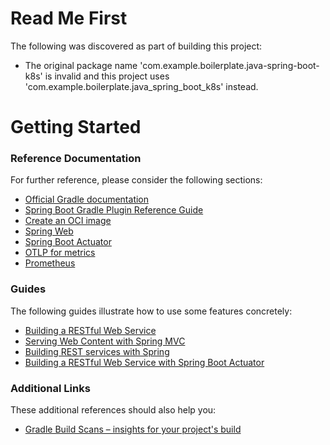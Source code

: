 # Read Me First
The following was discovered as part of building this project:

* The original package name 'com.example.boilerplate.java-spring-boot-k8s' is invalid and this project uses 'com.example.boilerplate.java_spring_boot_k8s' instead.

# Getting Started

### Reference Documentation
For further reference, please consider the following sections:

* [Official Gradle documentation](https://docs.gradle.org)
* [Spring Boot Gradle Plugin Reference Guide](https://docs.spring.io/spring-boot/3.5.0/gradle-plugin)
* [Create an OCI image](https://docs.spring.io/spring-boot/3.5.0/gradle-plugin/packaging-oci-image.html)
* [Spring Web](https://docs.spring.io/spring-boot/3.5.0/reference/web/servlet.html)
* [Spring Boot Actuator](https://docs.spring.io/spring-boot/3.5.0/reference/actuator/index.html)
* [OTLP for metrics](https://docs.spring.io/spring-boot/3.5.0/reference/actuator/metrics.html#actuator.metrics.export.otlp)
* [Prometheus](https://docs.spring.io/spring-boot/3.5.0/reference/actuator/metrics.html#actuator.metrics.export.prometheus)

### Guides
The following guides illustrate how to use some features concretely:

* [Building a RESTful Web Service](https://spring.io/guides/gs/rest-service/)
* [Serving Web Content with Spring MVC](https://spring.io/guides/gs/serving-web-content/)
* [Building REST services with Spring](https://spring.io/guides/tutorials/rest/)
* [Building a RESTful Web Service with Spring Boot Actuator](https://spring.io/guides/gs/actuator-service/)

### Additional Links
These additional references should also help you:

* [Gradle Build Scans – insights for your project's build](https://scans.gradle.com#gradle)

